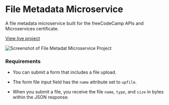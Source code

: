 # File Metadata Microservice

A file metadata microservice built for the freeCodeCamp APIs and Microservices certificate.

[View live project](https://file-metadata-microservice.gkhynes.repl.co)

![Screenshot of File Metadat Microservice Project](https://res.cloudinary.com/gerhynes/image/upload/q_auto/f_auto/v1613221061/Screenshot_2021-02-13_File_Metadata_Microservice_kfrs9e.png)

### Requirements

- You can submit a form that includes a file upload.

- The form file input field has the `name` attribute set to `upfile`.

- When you submit a file, you receive the file `name`, `type`, and `size` in bytes within the JSON response.
